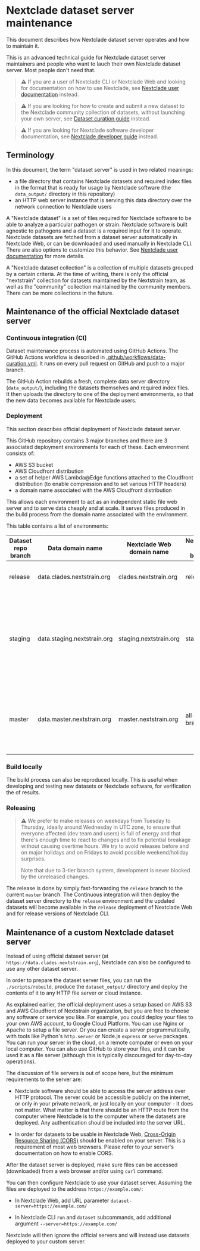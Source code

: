 # Nextclade dataset server maintenance

This document describes how Nextclade dataset server operates and how to maintain it.

This is an advanced technical guide for Nextclade dataset server maintainers and people who want to lauch their own Nextclade dataset server. Most people don't need that.

> ⚠️ If you are a user of Nextclade CLI or Nextclade Web and looking for documentation on how to use Nextclade, see [Nextclade user documentation](https://docs.nextstrain.org/projects/nextclade/en/stable/index.html) instead.

> ⚠️ If you are looking for how to create and submit a new dataset to the Nextclade community collection of datasets, without launching your own server, see [Dataset curation guide](dataset-curation-guide.md) instead.

> ⚠️ If you are looking for Nextclade software developer documentation, see [Nextclade developer guide](https://github.com/nextstrain/nextclade/blob/master/docs/dev/developer-guide.md) instead.

## Terminology

In this document, the term "dataset server" is used in two related meanings:

- a file directory that contains Nextclade datasets and required index files in the format that is ready for usage by Nextclade software (the `data_output/` directory in this repository)
- an HTTP web server instance that is serving this data directory over the network connection to Nextclade users

A "Nextclade dataset" is a set of files required for Nextclade software to be able to analyze a particular pathogen or strain. Nextclade software is built agnostic to pathogens and a dataset is a required input for it to operate. Nextclade datasets are fetched from a dataset server automatically in Nextclade Web, or can be downloaded and used manually in Nextclade CLI. There are also options to customize this behavior. See [Nextclade user documentation](https://docs.nextstrain.org/projects/nextclade/en/stable/index.html) for more details.

A "Nextclade dataset collection" is a collection of multiple datasets grouped by a certain criteria. At the time of writing, there is only the official "nextstrain" collection for datasets maintained by the Nextstrain team, as well as the "community" collection maintained by the community members. There can be more collections in the future.

## Maintenance of the official Nextclade dataset server

### Continuous integration (CI)

Dataset maintenance process is automated using GitHub Actions. The GitHub Actions workflow is described
in [.github/workflows/data-curation.yml](.github/workflows/data-curation.yml). It runs on every pull request on GitHub and push to a major branch.

The GitHub Action rebuilds a fresh, complete data server directory (`data_output/`), including the datasets themselves and required index files. It then uploads the directory to one of the deployment environments, so that the new data becomes available for Nextclade users.

### Deployment

This section describes official deployment of Nextclade dataset server.

This GitHub repository contains 3 major branches and there are 3 associated deployment environments for each of these. Each environment consists of:

- AWS S3 bucket
- AWS Cloudfront distribution
- a set of helper AWS Lambda@Edge functions attached to the Cloudfront distribution (to enable compression and to set various HTTP headers)
- a domain name associated with the AWS Cloudfront distribution

This allows each environment to act as an independent static file web server and to serve data cheaply and at scale. It serves files produced in the build process from the domain name associated with the environment.

This table contains a list of environments:

| Dataset repo branch | Data domain name            | Nextclade Web domain name | Nextclade repo branch | Meaning                                                                                                                       |
| ------------------- | --------------------------- | ------------------------- | --------------------- | ----------------------------------------------------------------------------------------------------------------------------- |
| release             | data.clades.nextstrain.org  | clades.nextstrain.org     | release               | Final release, targeting all end users                                                                                        |
| staging             | data.staging.nextstrain.org | staging.nextstrain.org    | staging               | Staging release, for last-minute testing and fixes before a final release is made, to not block progress on the master branch |
| master              | data.master.nextstrain.org  | master.nextstrain.org     | all other branches    | Main development branch - accumulates features and bug fixes from pull requests branches                                      |

### Build locally

The build process can also be reproduced locally. This is useful when developing and testing new datasets or Nextclade software, for verification the of results.

### Releasing

> ⚠️ We prefer to make releases on weekdays from Tuesday to Thursday, ideally around Wednesday in UTC zone, to ensure that everyone affected (dev team and users) is full of energy and that there's enough time to react to changes and to fix potential breakage without causing overtime hours. We try to avoid releases before and on major holidays and on Fridays to avoid possible weekend/holiday surprises.
>
> Note that due to 3-tier branch system, development is never blocked by the unreleased changes.

The release is done by simply fast-forwarding the `release` branch to the current `master` branch. The Continuous integration will then deploy the dataset server directory to the `release` environment and the updated datasets will become available in the `release` deployment of Nextclade Web and for release versions of Nextclade CLI.

## Maintenance of a custom Nextclade dataset server

Instead of using official dataset server (at `https://data.clades.nextstrain.org`), Nextclade can also be configured to use any other dataset server.

In order to prepare the dataset server files, you can run the `./scripts/rebuild`, produce the `dataset_output/` directory and deploy the contents of it to any HTTP file server or cloud instance.

As explained earlier, the official deployment uses a setup based on AWS S3 and AWS Cloudfront of Nextstrain organization, but you are free to choose any software or service you like. For example, you could deploy your files to your own AWS account, to Google Cloud Platform. You can use Nginx or Apache to setup a file server. Or you can create a server programmatically, with tools like Python's `http.server` or Node.js `express` or `serve` packages. You can run your server in the cloud, on a remote computer or even on your local computer. You can also use GitHub to store your files, and it can be used it as a file server (although this is typically discouraged for day-to-day operations).

The discussion of file servers is out of scope here, but the minimum requirements to the server are:

- Nextclade software should be able to access the server address over HTTP protocol. The server could be accessible publicly on the internet, or only in your private network, or just locally on your computer - it does not matter. What matter is that there should be an HTTP route from the computer where Nextclade is to the computer where the datasets are deployed. Any authentication should be included into the server URL.

- In order for datasets to be usable in Nextclade Web, [Cross-Origin Resource Sharing (CORS)](https://developer.mozilla.org/en-US/docs/Web/HTTP/CORS) should be enabled on your server. This is a requirement of most web browsers. Please refer to your server's documentation on how to enable CORS.

After the dataset server is deployed, make sure files can be accessed (downloaded) from a web browser and/or using `curl` command.

You can then configure Nextclade to use your dataset server. Assuming the files are deployed to the address `https://example.com/`:

- In Nextclade Web, add URL parameter `dataset-server=https://example.com/`

- In Nextclade CLI `run` and `dataset` subcommands, add additional argument `--server=https://example.com/`

Nextclade will then ignore the official servers and will instead use datasets deployed to your custom server.

